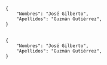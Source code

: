 [comment]:<> (Bloques de codigo en Markdown)
```
{
    "Nombres": "José Gilberto",
    "Apellidos": "Guzmán Gutiérrez",
}
```

<!-- Bloques de codigo en HTML -->
<pre>
    <code>
{
    &quot;Nombres&quot;: &quot;José Gilberto&quot;,
    &quot;Apellidos&quot;: &quot;Guzmán Gutiérrez&quot;,
}
    </code>
</pre>
